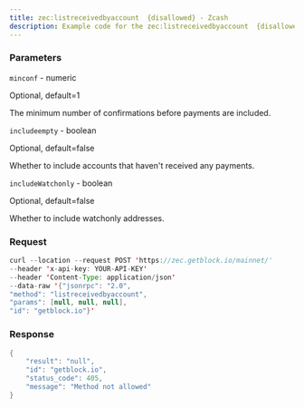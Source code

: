 ```yaml
---
title: zec:listreceivedbyaccount  {disallowed} - Zcash
description: Example code for the zec:listreceivedbyaccount  {disallowed} json-rpc method. Сomplete guide on how to use zec:listreceivedbyaccount  {disallowed} json-rpc in GetBlock.io Web3 documentation.
---
```


### Parameters


`minconf` - numeric

Optional, default=1

The minimum number of confirmations before payments are included.

`includeempty` - boolean

Optional, default=false

Whether to include accounts that haven't received any payments.

`includeWatchonly` - boolean

Optional, default=false

Whether to include watchonly addresses.

### Request

``` java
curl --location --request POST 'https://zec.getblock.io/mainnet/' 
--header 'x-api-key: YOUR-API-KEY' 
--header 'Content-Type: application/json' 
--data-raw '{"jsonrpc": "2.0",
"method": "listreceivedbyaccount",
"params": [null, null, null],
"id": "getblock.io"}'
```

###  Response

``` java
{
    "result": "null",
    "id": "getblock.io",
    "status_code": 405,
    "message": "Method not allowed"
}
```


